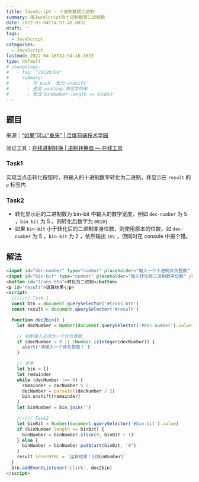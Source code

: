 ```yaml
---
title: JavaScript · 十进制数转二进制
summary: 用JavaScript将十进制数转二进制数
date: 2022-03-04T14:57:48.683Z
draft: ''
tags:
  - JavaScript
categories:
  - JavaScript
lastmod: 2022-04-16T12:54:16.167Z
type: default
# changelogs:
#   - tag: "20220308"
#     summary:
#       - 将`push` 改为`unshift`
#       - 使用`padding`填充字符串
#       - 修改`binNumber.length >= binBit`
---
```


## 题目

来源：[“如果”可以“重来” | 百度前端技术学园](http://ife.baidu.com/javascript/if&while.html#:~:text=opens%20new%20window)

验证工具：[在线进制转换 | 进制转换器 — 在线工具](https://www.sojson.com/hexconvert.html)

### Task1

实现当点击转化按钮时，将输入的十进制数字转化为二进制，并显示在 `result` 的 `p` 标签内

### Task2

- 转化显示后的二进制数为 bin-bit 中输入的数字宽度，例如 `dec-number` 为 5 ，`bin-bit` 为 5 ，则转化后数字为 `00101`
- 如果 `bin-bit` 小于转化后的二进制本身位数，则使用原本的位数，如 `dec-number` 为 5 ，`bin-bit` 为 2 ，依然输出 `101` ，但同时在 console 中报个错。

## 解法

```html
<input id="dec-number" type="number" placeholder="输入一个十进制非负整数" />
<input id="bin-bit" type="number" placeholder="输入转化后二进制数字位数" />
<button id="trans-btn">转化为二进制</button>
<p id="result">运算结果</p>
<script>
  /////// Task 1
  const btn = document.querySelector('#trans-btn')
  const result = document.querySelector('#result')

  function dec2bin() {
    let decNumber = Number(document.querySelector('#dec-number').value)

    // 判断输入必须为一个非负整数
    if (decNumber < 0 || !Number.isInteger(decNumber)) {
      alert('请输入一个非负整数！')
    }

    // 求余
    let bin = []
    let remainder
    while (decNumber !== 0) {
      remainder = decNumber % 2
      decNumber = parseInt(decNumber / 2)
      bin.unshift(remainder)
    }
    let binNumber = bin.join('')

    ////// Task2
    let binBit = Number(document.querySelector('#bin-bit').value)
    if (binNumber.length >= binBit) {
      binNumber = binNumber.slice(0, binBit + 1)
    } else {
      binNumber = binNumber.padStart(binBit, '0')
    }
    result.innerHTML = `运算结果：${binNumber}`
  }
  btn.addEventListener('click', dec2bin)
</script>
```
